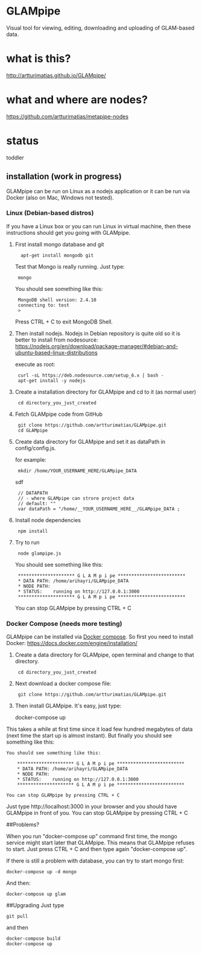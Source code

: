 # GLAMpipe
Visual tool for viewing, editing, downloading and uploading of GLAM-based data. 


# what is this?
http://artturimatias.github.io/GLAMpipe/

# what and where are nodes?
https://github.com/artturimatias/metapipe-nodes

# status
toddler


## installation (work in progress)

GLAMpipe can be run on Linux as a nodejs application or it can be run via Docker (also on Mac, Windows not tested).

### Linux (Debian-based distros)

If you have a Linux box or you can run Linux in virtual machine, then these instructions should get you going with GLAMpipe.

1. First install mongo database and git

         apt-get install mongodb git
         
    Test that Mongo is really running. Just type:
    
        mongo
    You should see something like this:
    
        MongoDB shell version: 2.4.10
        connecting to: test
        > 

     Press CTRL + C to exit MongoDB Shell.


2. Then install nodejs. Nodejs in Debian repository is quite old so it is better to install from nodesource: https://nodejs.org/en/download/package-manager/#debian-and-ubuntu-based-linux-distributions

    execute as root:

        curl -sL https://deb.nodesource.com/setup_6.x | bash -
        apt-get install -y nodejs


3. Create a installation directory for GLAMpipe and cd to it (as normal user)

        cd directory_you_just_created

4. Fetch GLAMpipe code from GitHub

        git clone https://github.com/artturimatias/GLAMpipe.git
        cd GLAMpipe

5. Create data directory for GLAMpipe and set it as dataPath in config/config.js.

    for example:

        mkdir /home/YOUR_USERNAME_HERE/GLAMpipe_DATA 
    sdf

        // DATAPATH
        // - where GLAMpipe can strore project data
        // default: ""
        var dataPath = "/home/__YOUR_USERNAME_HERE__/GLAMpipe_DATA ;

6. Install node dependencies

        npm install

7. Try to run

        node glampipe.js

    You should see something like this:
    
        ********************* G L A M p i pe *************************
        * DATA PATH: /home/arihayri/GLAMpipe_DATA
        * NODE PATH: 
        * STATUS:    running on http://127.0.0.1:3000
        ********************* G L A M p i pe *************************
        
    You can stop GLAMpipe by pressing CTRL + C



### Docker Compose (needs more testing)

GLAMpipe can be installed via [Docker compose](https://docs.docker.com/compose/). So first you need to install Docker:
https://docs.docker.com/engine/installation/

1. Create a data directory for GLAMpipe, open terminal and change to that directory.

	    cd directory_you_just_created


2. Next download a docker compose file:

        git clone https://github.com/artturimatias/GLAMpipe.git


3. Then install GLAMpipe. It's easy, just type:

	docker-compose up

This takes a while at first time since it load few hundred megabytes of data (next time the start up is almost instant). But finally you should see something like this:

    You should see something like this:
    
        ********************* G L A M p i pe *************************
        * DATA PATH: /home/arihayri/GLAMpipe_DATA
        * NODE PATH: 
        * STATUS:    running on http://127.0.0.1:3000
        ********************* G L A M p i pe *************************
        
    You can stop GLAMpipe by pressing CTRL + C


 Just type http://localhost:3000 in your browser and you should have GLAMpipe in front of you. 
 You can stop GLAMpipe by pressing CTRL + C
 
##Problems?

When you run "docker-compose up" command first time, the mongo service might start later that GLAMpipe. This means that GLAMpipe refuses to start. Just press CTRL + C and then type again "docker-compose up".

If there is still a problem with database, you can try to start mongo first:

	docker-compose up -d mongo

And then:

	docker-compose up glam

##Upgrading
Just type

	git pull
and then

	docker-compose build
	docker-compose up	
 

